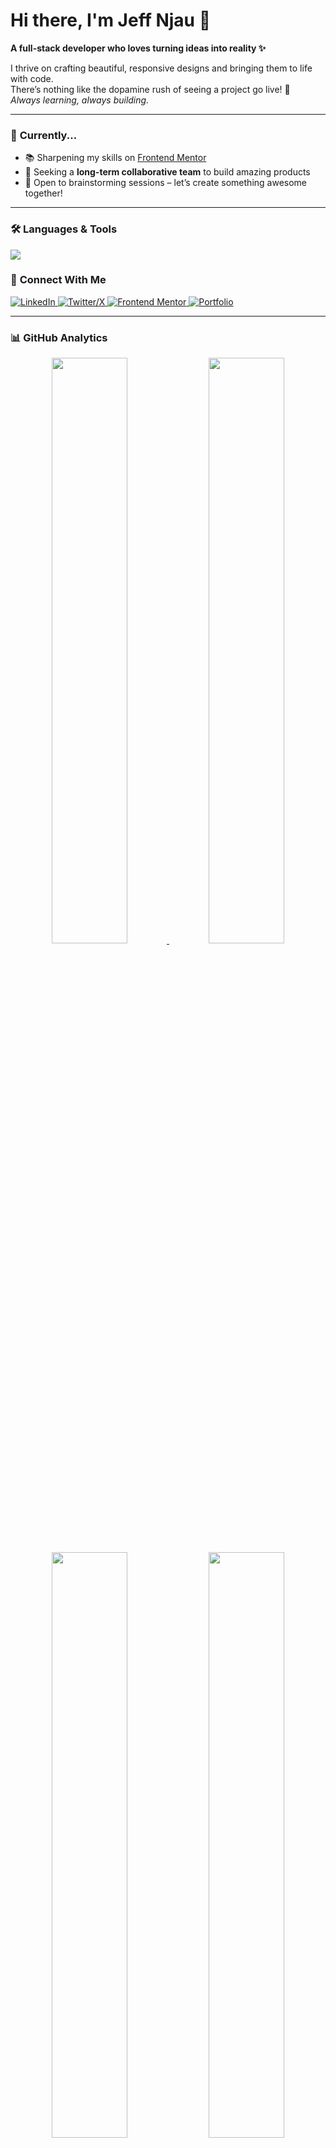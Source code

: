 # Hi there, I'm Jeff Njau 👋  
**A full-stack developer who loves turning ideas into reality ✨**  

I thrive on crafting beautiful, responsive designs and bringing them to life with code.  
There’s nothing like the dopamine rush of seeing a project go live! 🚀  
*Always learning, always building.*  

---

### 🌱 **Currently...**  
- 📚 Sharpening my skills on [Frontend Mentor](https://www.frontendmentor.io/profile/Njau-dev)  
- 🤝 Seeking a **long-term collaborative team** to build amazing products  
- 🧠 Open to brainstorming sessions – let’s create something awesome together!  

---

### 🛠️ **Languages & Tools**  
<div align="left">  
  <img src="https://skillicons.dev/icons?i=react,tailwind,nodejs,js,html,css,py,flask,mysql,postgresql,git,vercel,figma" />  
</div>  


### 🔗 **Connect With Me**  
<div align="left">  
  <a href="[https://www.linkedin.com/in/jeff-njau-a42754198/]">
    <img src="https://img.shields.io/badge/LinkedIn-0077B5?logo=linkedin&logoColor=white" alt="LinkedIn">
  </a>
  <a href="[https://x.com/dzeph01]">
    <img src="https://img.shields.io/badge/X-000000?logo=x&logoColor=white" alt="Twitter/X">
  </a>
  <a href="[https://www.frontendmentor.io/profile/Njau-dev]">
    <img src="https://img.shields.io/badge/Frontend Mentor-3F54A3?logo=frontendmentor&logoColor=white" alt="Frontend Mentor">
  </a>
  <a href="[Your Portfolio]">
    <img src="https://img.shields.io/badge/Portfolio-FF4088?logo=react&logoColor=white" alt="Portfolio">
  </a>  
</div>  

---

### 📊 **GitHub Analytics**  
<div align="center">  
  <!-- Stats & Trophies Row -->
  <a href="https://github.com/JeffNjau">
    <img width="49%" src="https://github-readme-stats.vercel.app/api?username=Njau-dev&show_icons=true&theme=dark&hide_border=true" />
    <img width="49%" src="https://github-profile-trophy.vercel.app/?username=Njau-dev&theme=onedark&no-frame=true&row=2&column=4" />
  </a>  
</div>  

<div align="center">  
  <!-- Languages & Streak -->
  <img width="49%" src="https://github-readme-stats.vercel.app/api/top-langs/?username=Njau-dev&layout=compact&theme=dark&hide_border=true" />  
  <img width="49%" src="https://github-readme-activity-graph.vercel.app/graph?username=Njau-dev&theme=react-dark&hide_border=true" />
</div>  

---

### 🚀 **Featured Projects**  
[![Readme Card](https://github-readme-stats.vercel.app/api/pin/?username=Njau-dev&repo=school-system&theme=dark)](https://github.com/Njau-dev/school-system)  
[![Readme Card](https://github-readme-stats.vercel.app/api/pin/?username=Njau-dev&repo=easybank&theme=dark)](https://github.com/Njau-dev/easybank)  

---

### 👀 **Profile Views**  
<div align="center">  
  <img src="https://komarev.com/ghpvc/?username=Njau-dev&color=blue&style=flat" alt="Profile Views" />  
</div>  

---

<div align="center">  
  <sub>🚀 **Open to new opportunities** – Let's build something extraordinary!</sub>  
</div>  

